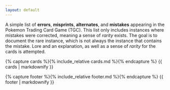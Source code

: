 ```yaml
---
layout: default
---
```


A simple list of **errors**, **misprints**, **alternates**, and **mistakes** appearing in the Pokemon Trading Card Game (TGC). This list only includes instances where mistakes were corrected, meaning a sense of _rarity_ exists. The goal is to document the rare instance, which is not always the instance that contains the mistake. Lore and an explanation, as well as a sense of _rarity_ for the cards is attempted.

{% capture cards %}{% include_relative cards.md %}{% endcapture %}
{{ cards | markdownify }}

{% capture footer %}{% include_relative footer.md %}{% endcapture %}
{{ footer | markdownify }}